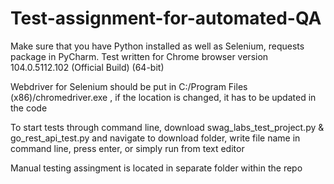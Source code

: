 # Test-assignment-for-automated-QA

Make sure that you have Python installed as well as Selenium, requests package in PyCharm.
Test written for Chrome browser version 104.0.5112.102 (Official Build) (64-bit)

Webdriver for Selenium should be put in C:/Program Files (x86)/chromedriver.exe , if the location is changed, it has to be updated in the code

To start tests through command line, download swag_labs_test_project.py & go_rest_api_test.py and navigate to download folder, write file name in command line, press enter, or simply run from text editor

Manual testing assingment is located in separate folder within the repo
